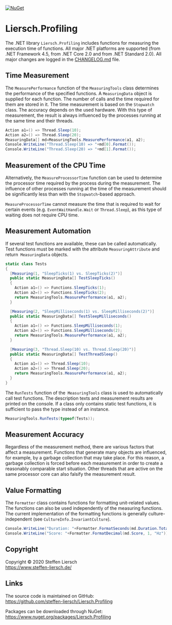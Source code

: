 [![NuGet](https://img.shields.io/nuget/v/Liersch.Profiling.svg)](https://www.nuget.org/packages/Liersch.Profiling)

# Liersch.Profiling

The .NET library `Liersch.Profiling` includes functions for measuring the execution time of functions. All major .NET platforms are supported (from .NET Framework 4.5, from .NET Core 2.0 and from .NET Standard 2.0). All major changes are logged in the [CHANGELOG.md](https://github.com/steffen-liersch/Liersch.Profiling/blob/main/CHANGELOG.md) file.

## Time Measurement

The `MeasurePerformance` function of the `MeasuringTools` class determines the performance of the specified functions. A `MeasuringData` object is supplied for each function. The number of calls and the time required for them are stored in it. The time measurement is based on the `Stopwatch` class. The accuracy depends on the used hardware. With this type of measurement, the result is always influenced by the processes running at the same time and their threads.

```cs
Action a1=() => Thread.Sleep(10);
Action a2=() => Thread.Sleep(20);
MeasuringData[] md=MeasuringTools.MeasurePerformance(a1, a2);
Console.WriteLine("Thread.Sleep(10) => "+md[0].Format());
Console.WriteLine("Thread.Sleep(20) => "+md[1].Format());
```

## Measurement of the CPU Time

Alternatively, the `MeasureProcessorTime` function can be used to determine the processor time required by the process during the measurement. The influence of other processes running at the time of the measurement should be significantly less than with the `Stopwatch`-based approach.

`MeasureProcessorTime` cannot measure the time that is required to wait for certain events (e.g. `EventWaitHandle.Wait` or `Thread.Sleep`), as this type of waiting does not require CPU time.

## Measurement Automation

If several test functions are available, these can be called automatically. Test functions must be marked with the attribute `MeasuringAttribute` and return` MeasuringData` objects.

```cs
static class Tests
{
  [Measuring(1, "SleepTicks(1) vs. SleepTicks(2)")]
  public static MeasuringData[] TestSleepTicks()
  {
    Action a1=() => Functions.SleepTicks(1);
    Action a2=() => Functions.SleepTicks(2);
    return MeasuringTools.MeasurePerformance(a1, a2);
  }

  [Measuring(2, "SleepMilliseconds(1) vs. SleepMilliseconds(2)")]
  public static MeasuringData[] TestSleepMilliseconds()
  {
    Action a1=() => Functions.SleepMilliseconds(1);
    Action a2=() => Functions.SleepMilliseconds(2);
    return MeasuringTools.MeasurePerformance(a1, a2);
  }

  [Measuring(3, "Thread.Sleep(10) vs. Thread.Sleep(20)")]
  public static MeasuringData[] TestThreadSleep()
  {
    Action a1=() => Thread.Sleep(10);
    Action a2=() => Thread.Sleep(20);
    return MeasuringTools.MeasurePerformance(a1, a2);
  }
}
```

The `RunTests` function of the` MeasuringTools` class is used to automatically call test functions. The description texts and measurement results are printed on the console. If a class only contains static test functions, it is sufficient to pass the type instead of an instance.

```cs
MeasuringTools.RunTests(typeof(Tests));
```

## Measurement Accuracy

Regardless of the measurement method, there are various factors that affect a measurement. Functions that generate many objects are influenced, for example, by a garbage collection that may take place. For this reason, a garbage collection is forced before each measurement in order to create a reasonably comparable start situation. Other threads that are active on the same processor core can also falsify the measurement result.

## Value Formatting

The `Formatter` class contains functions for formatting unit-related values. The functions can also be used independently of the measuring functions. The current implementation of the formatting functions is generally culture-independent (see `CultureInfo.InvariantCulture`).

```cs
Console.WriteLine("Duration: "+Formatter.FormatSeconds(md.Duration.TotalSeconds, 1));
Console.WriteLine("Score: "+Formatter.FormatDecimal(md.Score, 1, "Hz"));
```

## Copyright

Copyright © 2020 Steffen Liersch  
https://www.steffen-liersch.de/

## Links

The source code is maintained on GitHub:  
https://github.com/steffen-liersch/Liersch.Profiling

Packages can be downloaded through NuGet:  
https://www.nuget.org/packages/Liersch.Profiling
